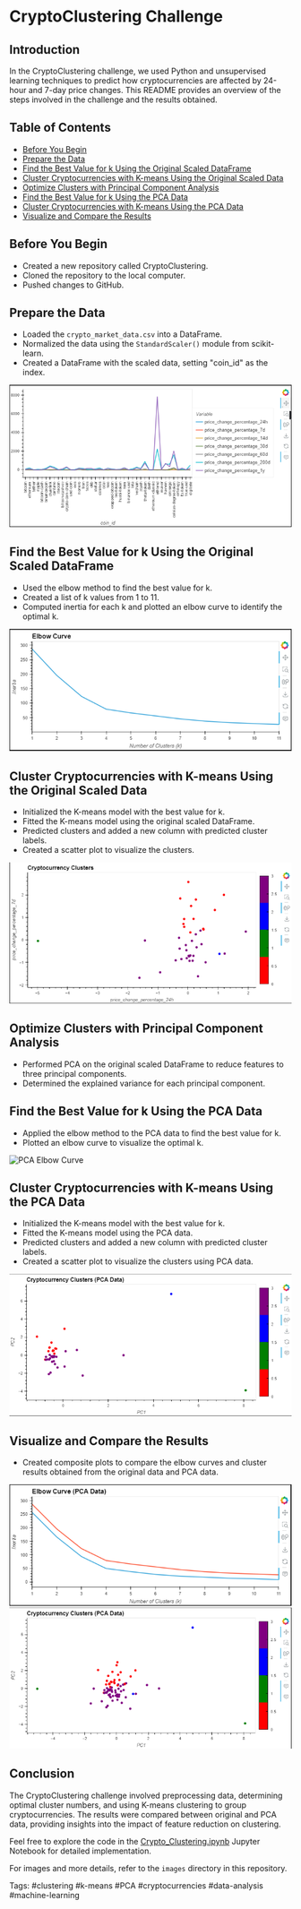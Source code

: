 # CryptoClustering Challenge

## Introduction

In the CryptoClustering challenge, we used Python and unsupervised learning techniques to predict how cryptocurrencies are affected by 24-hour and 7-day price changes. This README provides an overview of the steps involved in the challenge and the results obtained.

## Table of Contents

- [Before You Begin](#before-you-begin)
- [Prepare the Data](#prepare-the-data)
- [Find the Best Value for k Using the Original Scaled DataFrame](#find-the-best-value-for-k-using-the-original-scaled-data)
- [Cluster Cryptocurrencies with K-means Using the Original Scaled Data](#cluster-cryptocurrencies-with-k-means-using-the-original-scaled-data)
- [Optimize Clusters with Principal Component Analysis](#optimize-clusters-with-principal-component-analysis)
- [Find the Best Value for k Using the PCA Data](#find-the-best-value-for-k-using-the-pca-data)
- [Cluster Cryptocurrencies with K-means Using the PCA Data](#cluster-cryptocurrencies-with-k-means-using-the-pca-data)
- [Visualize and Compare the Results](#visualize-and-compare-the-results)

## Before You Begin

- Created a new repository called CryptoClustering.
- Cloned the repository to the local computer.
- Pushed changes to GitHub.

## Prepare the Data

- Loaded the `crypto_market_data.csv` into a DataFrame.
- Normalized the data using the `StandardScaler()` module from scikit-learn.
- Created a DataFrame with the scaled data, setting "coin_id" as the index.

![Initial Data View](/images/initialdataview.png)

## Find the Best Value for k Using the Original Scaled DataFrame

- Used the elbow method to find the best value for k.
- Created a list of k values from 1 to 11.
- Computed inertia for each k and plotted an elbow curve to identify the optimal k.

![Elbow Curve](/images/elbow_curve.png)

## Cluster Cryptocurrencies with K-means Using the Original Scaled Data

- Initialized the K-means model with the best value for k.
- Fitted the K-means model using the original scaled DataFrame.
- Predicted clusters and added a new column with predicted cluster labels.
- Created a scatter plot to visualize the clusters.

![Original Data Clusters](/images/original_data_clusters.png)

## Optimize Clusters with Principal Component Analysis

- Performed PCA on the original scaled DataFrame to reduce features to three principal components.
- Determined the explained variance for each principal component.

## Find the Best Value for k Using the PCA Data

- Applied the elbow method to the PCA data to find the best value for k.
- Plotted an elbow curve to visualize the optimal k.

![PCA Elbow Curve](/images/pca_elbow_curve.png)

## Cluster Cryptocurrencies with K-means Using the PCA Data

- Initialized the K-means model with the best value for k.
- Fitted the K-means model using the PCA data.
- Predicted clusters and added a new column with predicted cluster labels.
- Created a scatter plot to visualize the clusters using PCA data.

![PCA Data Clusters](/images/pca_data_clusters.png)

## Visualize and Compare the Results

- Created composite plots to compare the elbow curves and cluster results obtained from the original data and PCA data.

![Original vs. PCA Elbow Curves](/images/original_vs_pca_elbow.png)
![Original vs. PCA Clusters](/images/original_vs_pca_clusters.png)

## Conclusion

The CryptoClustering challenge involved preprocessing data, determining optimal cluster numbers, and using K-means clustering to group cryptocurrencies. The results were compared between original and PCA data, providing insights into the impact of feature reduction on clustering.

Feel free to explore the code in the [Crypto_Clustering.ipynb](Crypto_Clustering.ipynb) Jupyter Notebook for detailed implementation.

For images and more details, refer to the `images` directory in this repository.

Tags: #clustering #k-means #PCA #cryptocurrencies #data-analysis #machine-learning
